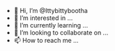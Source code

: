 - 👋 Hi, I’m @Ittybittybootha
- 👀 I’m interested in ...
- 🌱 I’m currently learning ...
- 💞️ I’m looking to collaborate on ...
- 📫 How to reach me ...

<!---
Ittybittybootha/Ittybittybootha is a ✨ special ✨ repository because its `README.md` (this file) appears on your GitHub profile.
You can click the Preview link to take a look at your changes.
--->
